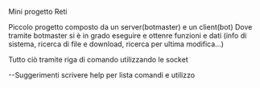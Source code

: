 Mini progetto Reti 

Piccolo progetto composto da un server(botmaster) e un client(bot)
Dove tramite botmaster si è in grado eseguire e ottenre funzioni e dati (info di sistema, ricerca di file e download, ricerca per ultima modifica...)

Tutto ciò tramite riga di comando utilizzando le socket

--Suggerimenti 
  scrivere help per lista comandi e utilizzo
